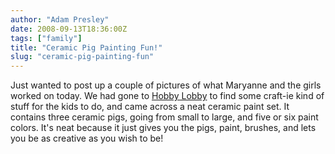 ```yaml
---
author: "Adam Presley"
date: 2008-09-13T18:36:00Z
tags: ["family"]
title: "Ceramic Pig Painting Fun!"
slug: "ceramic-pig-painting-fun"
---
```


Just wanted to post up a couple of pictures of what Maryanne and the
girls worked on today. We had gone to [Hobby Lobby](http://hobbylobby.com/) to find some
craft-ie kind of stuff for the kids to do, and came across a neat
ceramic paint set. It contains three ceramic pigs, going from small to
large, and five or six paint colors. It's neat because it just gives you
the pigs, paint, brushes, and lets you be as creative as you wish to
be!


